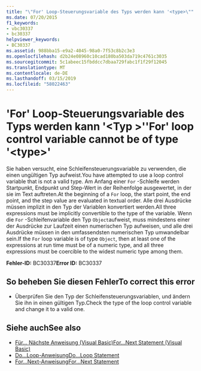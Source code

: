 ```yaml
---
title: "\"For' Loop-Steuerungsvariable des Typs werden kann '<type>\""
ms.date: 07/20/2015
f1_keywords:
- vbc30337
- bc30337
helpviewer_keywords:
- BC30337
ms.assetid: 988bba15-e9a2-4045-98a0-7f53c8b2c3e3
ms.openlocfilehash: d2b24e08960c10cad180ba503da719c4761c3035
ms.sourcegitcommit: 5c1abeec15fbddcc7dbaa729fabc1f1f29f12045
ms.translationtype: MT
ms.contentlocale: de-DE
ms.lasthandoff: 03/15/2019
ms.locfileid: "58022463"
---
```

# <a name="for-loop-control-variable-cannot-be-of-type-type"></a><span data-ttu-id="43831-102">'For' Loop-Steuerungsvariable des Typs werden kann '\<Typ >'</span><span class="sxs-lookup"><span data-stu-id="43831-102">'For' loop control variable cannot be of type '\<type>'</span></span>
<span data-ttu-id="43831-103">Sie haben versucht, eine Schleifensteuerungsvariable zu verwenden, die einen ungültigen Typ aufweist.</span><span class="sxs-lookup"><span data-stu-id="43831-103">You have attempted to use a loop control variable that is not a valid type.</span></span> <span data-ttu-id="43831-104">Am Anfang einer `For` -Schleife werden Startpunkt, Endpunkt und Step-Wert in der Reihenfolge ausgewertet, in der sie im Text auftreten.</span><span class="sxs-lookup"><span data-stu-id="43831-104">At the beginning of a `For` loop, the start point, the end point, and the step value are evaluated in textual order.</span></span> <span data-ttu-id="43831-105">Alle drei Ausdrücke müssen implizit in den Typ der Variablen konvertiert werden.</span><span class="sxs-lookup"><span data-stu-id="43831-105">All three expressions must be implicitly convertible to the type of the variable.</span></span> <span data-ttu-id="43831-106">Wenn die `For` -Schleifenvariable den Typ `Object`aufweist, muss mindestens einer der Ausdrücke zur Laufzeit einen numerischen Typ aufweisen, und alle drei Ausdrücke müssen in den umfassendsten numerischen Typ umwandelbar sein.</span><span class="sxs-lookup"><span data-stu-id="43831-106">If the `For` loop variable is of type `Object`, then at least one of the expressions at run time must be of a numeric type, and all three expressions must be coercible to the widest numeric type among them.</span></span>  
  
 <span data-ttu-id="43831-107">**Fehler-ID:** BC30337</span><span class="sxs-lookup"><span data-stu-id="43831-107">**Error ID:** BC30337</span></span>  
  
## <a name="to-correct-this-error"></a><span data-ttu-id="43831-108">So beheben Sie diesen Fehler</span><span class="sxs-lookup"><span data-stu-id="43831-108">To correct this error</span></span>  
  
-   <span data-ttu-id="43831-109">Überprüfen Sie den Typ der Schleifensteuerungsvariablen, und ändern Sie ihn in einen gültigen Typ.</span><span class="sxs-lookup"><span data-stu-id="43831-109">Check the type of the loop control variable and change it to a valid one.</span></span>  
  
## <a name="see-also"></a><span data-ttu-id="43831-110">Siehe auch</span><span class="sxs-lookup"><span data-stu-id="43831-110">See also</span></span>

- [<span data-ttu-id="43831-111">Für... Nächste Anweisung (Visual Basic)</span><span class="sxs-lookup"><span data-stu-id="43831-111">For...Next Statement (Visual Basic)</span></span>](../language-reference/statements/for-next-statement.md)
- [<span data-ttu-id="43831-112">Do...Loop-Anweisung</span><span class="sxs-lookup"><span data-stu-id="43831-112">Do...Loop Statement</span></span>](../../visual-basic/language-reference/statements/do-loop-statement.md)
- [<span data-ttu-id="43831-113">For...Next-Anweisung</span><span class="sxs-lookup"><span data-stu-id="43831-113">For...Next Statement</span></span>](../../visual-basic/language-reference/statements/for-next-statement.md)
